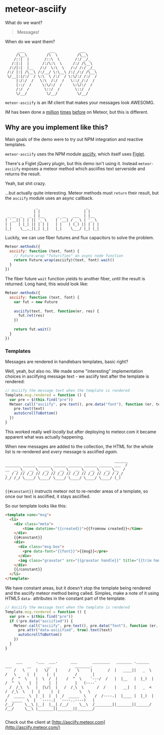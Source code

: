 meteor-asciify
===

What do we want?

> Messages!

When do we want them?

```
      ___           ___           ___     
     /\__\         /\  \         /\__\    
    /::|  |       /::\  \       /:/ _/_   
   /:|:|  |      /:/\:\  \     /:/ /\__\  
  /:/|:|  |__   /:/  \:\  \   /:/ /:/ _/_ 
 /:/ |:| /\__\ /:/__/ \:\__\ /:/_/:/ /\__\
 \/__|:|/:/  / \:\  \ /:/  / \:\/:/ /:/  /
     |:/:/  /   \:\  /:/  /   \::/_/:/  / 
     |::/  /     \:\/:/  /     \:\/:/  /  
     /:/  /       \::/  /       \::/  /   
     \/__/         \/__/         \/__/    
```

`meteor-asciify` is an IM client that makes your messages look AWESOMG.

IM has been done a [million](http://chatonline.meteor.com/) [times](http://kchat.meteor.com/) [before](http://pcxx.meteor.com/) on Meteor, but this is different.

Why are you implement like this?
---

Main goals of the demo were to try out NPM integration and reactive templates.

`meteor-asciify` uses the NPM module [asciify](https://npmjs.org/package/asciify), which itself uses [Figlet](https://github.com/scottgonzalez/figlet-js).

There's a Figlet jQuery plugin, but this demo isn't using it. Instead `meteor-asciify` exposes a meteor method which asciifies text serverside and returns the result.

Yeah, bat shit crazy.

...but actually quite interesting. Meteor methods must `return` their result, but the `asciify` module uses an async callback.

```
              _                      _     
             | |                    | |    
 _ __  _   _ | |__      _ __   ___  | |__  
| '__|| | | || '_ \    | '__| / _ \ | '_ \ 
| |   | |_| || | | |   | |   | (_) || | | |
|_|    \__,_||_| |_|   |_|    \___/ |_| |_|
```

Luckily, we can use fiber futures and flux capacitors to solve the problem.

```javascript
Meteor.methods({
  asciify: function (text, font) {
    // Future.wrap "futurifies" an async node function
    return Future.wrap(asciify)(text, font).wait()
  }
})
```

The fiber future `wait` function yields to another fiber, until the result is returned. Long hand, this would look like:

```javascript
Meteor.methods({
  asciify: function (text, font) {
    var fut = new Future
    
    asciify(text, font, function(er, res) {
      fut.ret(res)
    })
    
    return fut.wait()
  }
})
```

### Templates

Messages are rendered in handlebars templates, basic right?

Well, yeah, but also no. We made some "interesting" implementation choices in asciifying message text - we asciify text after the template is rendered:

```javascript
// Asciify the message text when the template is rendered
Template.msg.rendered = function () {
  var pre = $(this.find("pre"))
  Meteor.call("asciify", pre.text(), pre.data("font"), function (er, text) {
    pre.text(text)
    autoScrollToBottom()
  })
}
```

This worked really well _locally_ but after deploying to meteor.com it became apparent what was actually happening.

When new messages are added to the collection, the HTML for the whole list is re-rendered and _every_ message is asciified _again_.

```
                                                  ______
_______ ______ ______ ______ ______ ______ ______ ___  /
__  __ \_  __ \_  __ \_  __ \_  __ \_  __ \_  __ \__  / 
_  / / // /_/ // /_/ // /_/ // /_/ // /_/ // /_/ / /_/  
/_/ /_/ \____/ \____/ \____/ \____/ \____/ \____/ (_)   
                                                        
```

`{{#constant}}` instructs meteor not to re-render areas of a template, so once our text is asciified, it stays asciified.

So our template looks like this:

```html
<template name="msg">
  <li>
    <div class="meta">
        <time datetime="{{created}}">{{fromnow created}}</time>
    </div>
    {{#constant}}
    <div>
      <div class="msg-box">
        <pre data-font="{{font}}">{{msg}}</pre>
      </div>
      <img class="gravatar" src="{{gravatar handle}}" title="{{trim handle}}">
    </div>
    {{/constant}}
  </li>
</template>
```

We have constant areas, but it doesn't stop the template being rendered and the asciify meteor method being called. Simples, make a note of it using HTML5 `data-` attributes in the constant part of the template:

```javascript
// Asciify the message text when the template is rendered
Template.msg.rendered = function () {
  var pre = $(this.find("pre"))
  if (!pre.data("asciified")) {
    Meteor.call("asciify", pre.text(), pre.data("font"), function (er, text) {
      pre.attr("data-asciified", true).text(text)
      autoScrollToBottom()
    })
  }
}
```



```

     ___      .___  ___.      ___       ________   _______ .______        ___       __       __           _______.
    /   \     |   \/   |     /   \     |       /  |   ____||   _  \      /   \     |  |     |  |         /       |
   /  ^  \    |  \  /  |    /  ^  \    `---/  /   |  |__   |  |_)  |    /  ^  \    |  |     |  |        |   (----`
  /  /_\  \   |  |\/|  |   /  /_\  \      /  /    |   __|  |   _  <    /  /_\  \   |  |     |  |         \   \    
 /  _____  \  |  |  |  |  /  _____  \    /  /----.|  |____ |  |_)  |  /  _____  \  |  `----.|  `----..----)   |   
/__/     \__\ |__|  |__| /__/     \__\  /________||_______||______/  /__/     \__\ |_______||_______||_______/    
                                                                                                                  

```

Check out the client at [http://asciify.meteor.com](http://asciify.meteor.com/)
